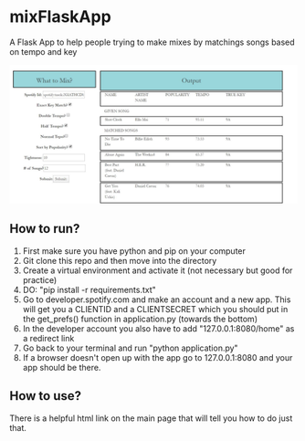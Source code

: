 # mixFlaskApp
A Flask App to help people trying to make mixes by matchings 
songs based on tempo and key 

![Description](https://github.com/gargavi/mixFlaskApp/blob/master/static/images/description.JPG) 



## How to run? 

1. First make sure you have python and pip on your computer 
2. Git clone this repo and then move into the directory 
3. Create a virtual environment and activate it (not necessary but good for practice) 
4. DO: "pip install -r requirements.txt" 
5. Go to developer.spotify.com and make an account and a new app. This will get you a 
CLIENTID and a CLIENTSECRET which you should put in the get_prefs() function in application.py (towards the bottom) 
6. In the developer account you also have to add  "127.0.0.1:8080/home" as a redirect link 
7. Go back to your terminal and run "python application.py" 
8. If a browser doesn't open up with the app go to 127.0.0.1:8080 and your app should be there. 

## How to use? 

There is a helpful html link on the main page that will tell you how to do just that. 
